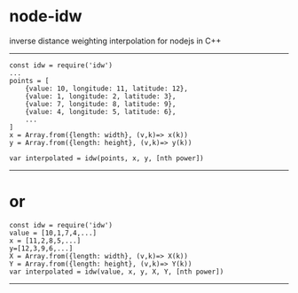 # node-idw
inverse distance weighting interpolation for nodejs in C++

-----

````
const idw = require('idw')
...
points = [
    {value: 10, longitude: 11, latitude: 12},
    {value: 1, longitude: 2, latitude: 3},
    {value: 7, longitude: 8, latitude: 9},
    {value: 4, longitude: 5, latitude: 6},
    ...
]
x = Array.from({length: width}, (v,k)=> x(k))
y = Array.from({length: height}, (v,k)=> y(k))

var interpolated = idw(points, x, y, [nth power])
````
-----
or
===

````
const idw = require('idw')
value = [10,1,7,4,...]
x = [11,2,8,5,...]
y=[12,3,9,6,...]
X = Array.from({length: width}, (v,k)=> X(k))
Y = Array.from({length: height}, (v,k)=> Y(k))
var interpolated = idw(value, x, y, X, Y, [nth power])
````
-----
